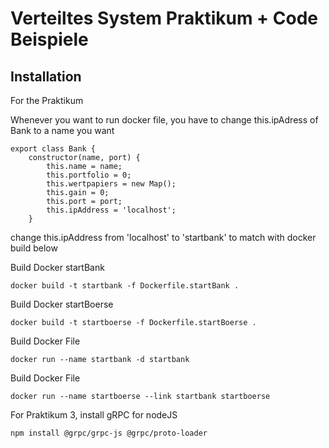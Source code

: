 # Verteiltes System Praktikum + Code Beispiele

## Installation
For the Praktikum

Whenever you want to run docker file, you have to change this.ipAdress of Bank to a name you want
````
export class Bank {
    constructor(name, port) {
        this.name = name;
        this.portfolio = 0;
        this.wertpapiers = new Map();
        this.gain = 0;
        this.port = port;
        this.ipAddress = 'localhost';
    }
````
change this.ipAddress from 'localhost' to 'startbank' to match with docker build below

Build Docker startBank
```
docker build -t startbank -f Dockerfile.startBank . 
```

Build Docker startBoerse 
```
docker build -t startboerse -f Dockerfile.startBoerse .
```

Build Docker File
```
docker run --name startbank -d startbank
```

Build Docker File
```
docker run --name startboerse --link startbank startboerse
```

For Praktikum 3, install gRPC for nodeJS
```
npm install @grpc/grpc-js @grpc/proto-loader
```
